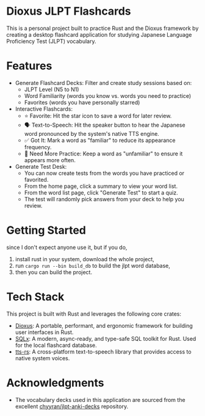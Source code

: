 # Dioxus JLPT Flashcards

This is a personal project built to practice Rust and the Dioxus framework by creating a desktop flashcard application for studying Japanese Language Proficiency Test (JLPT) vocabulary.

# Features
- Generate Flashcard Decks: Filter and create study sessions based on:
    - JLPT Level (N5 to N1)
    - Word Familiarity (words you know vs. words you need to practice)
    - Favorites (words you have personally starred)
- Interactive Flashcards:
    - ⭐️ Favorite: Hit the star icon to save a word for later review.
    - 🗣️ Text-to-Speech: Hit the speaker button to hear the Japanese word pronounced by the system's native TTS engine.
    - ✅ Got It: Mark a word as "familiar" to reduce its appearance frequency.
    - 🔄 Need More Practice: Keep a word as "unfamiliar" to ensure it appears more often.
- Generate Test Desk:
    - You can now create tests from the words you have practiced or favorited.
    - From the home page, click a summary to view your word list.
    - From the word list page, click "Generate Test" to start a quiz.
    - The test will randomly pick answers from your deck to help you review.
 
# Getting Started

since I don't expect anyone use it, but if you do, 

1. install rust in your system, download the whole project, 
2. run `cargo run --bin build_db` to build the jlpt word database, 
3. then you can build the project.

# Tech Stack
This project is built with Rust and leverages the following core crates:

- [Dioxus](https://docs.rs/dioxus/latest/dioxus/index.html): A portable, performant, and ergonomic framework for building user interfaces in Rust.
- [SQLx](https://docs.rs/sqlx/latest/sqlx/index.html): A modern, async-ready, and type-safe SQL toolkit for Rust. Used for the local flashcard database.
- [tts-rs](https://docs.rs/tts/latest/tts/): A cross-platform text-to-speech library that provides access to native system voices.

# Acknowledgments

- The vocabulary decks used in this application are sourced from the excellent [chyyran/jlpt-anki-decks](https://github.com/chyyran/jlpt-anki-decks) repository.